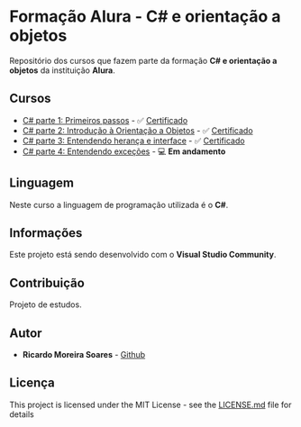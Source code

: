 # Formação Alura - C# e orientação a objetos

Repositório dos cursos que fazem parte da formação **C# e orientação a objetos** da instituição **Alura**.

## Cursos

* [C# parte 1: Primeiros passos](01-primeiros-passos) - ✅ [Certificado](https://cursos.alura.com.br/certificate/ricardo87ms/csharp-parte-1-primeiros-passos)
* [C# parte 2: Introdução à Orientação a Objetos](02-introducao-orientacao-objeto) - ✅ [Certificado](https://cursos.alura.com.br/certificate/ricardo87ms/csharp-parte-2-introducao-orientacao-objetos)
* [C# parte 3: Entendendo herança e interface](03-entendendo-heranca-interface) - ✅ [Certificado](https://cursos.alura.com.br/certificate/ricardo87ms/csharp-parte-3-heranca-interfaces-polimorfismo)
* [C# parte 4: Entendendo exceções](04-entendendo-excecoes) - 💻 **Em andamento**

## Linguagem

Neste curso a linguagem de programação utilizada é o **C#**.

## Informações

Este projeto está sendo desenvolvido com o **Visual Studio Community**.

## Contribuição

Projeto de estudos.

## Autor

-   **Ricardo Moreira Soares** - [Github](https://github.com/ricardo87ms)

## Licença

This project is licensed under the MIT License - see the [LICENSE.md](LICENSE) file for details